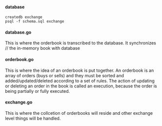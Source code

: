 #### database
```
createdb exchange
psql -f schema.sql exchange
```

#### database.go
This is where the orderbook is transcribed to the database. It synchronizes
// the in-memory book with database

#### orderbook.go
This is where the idea of an orderbook is put together. An
orderbook is an array of orders (buys or sells) and they must
be sorted and added/updated/deleted according to a set of rules.
The action of updating or deleting an order in the book is called
an execution, because the order is being partially or fully executed.

#### exchange.go
This is where the collcetion of orderbooks will reside and other exchange level
things will be handled.
